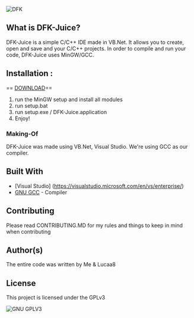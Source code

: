 ![DFK](https://i.imgur.com/T3Q5des.png)
## What is DFK-Juice?
DFK-Juice is a simple C/C++ IDE made in VB.Net. It allows you to create, open and save and your C/C++ projects. 
In order to compile and run your code, DFK-Juice uses MinGW/GCC.
## Installation :
== [DOWNLOAD](http://download2268.mediafire.com/a8bgabh44bvg/c1xjer3gb70odor/DFK-Juice+V1.zip)==
1. run the MinGW setup and install all modules
2. run setup.bat
3. run setup.exe / DFK-Juice.application
4. Enjoy!

### Making-Of
DFK-Juice was made using VB.Net, Visual Studio. We're using GCC as our compiler.

## Built With

* [Visual Studio] (https://visualstudio.microsoft.com/en/vs/enterprise/)
* [GNU GCC](https://gcc.gnu.org/) - Compiler 


## Contributing

Please read CONTRIBUTING.MD for my rules and things to keep in mind when contributing

## Author(s)
The entire code was written by Me & Lucaa8
## License

This project is licensed under the GPLv3

![GNU GPLV3](https://imgur.com/imkUoGR.png)





